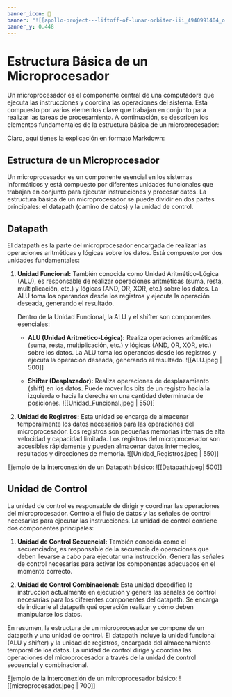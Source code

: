 ```yaml
---
banner_icon: 🔬
banner: "![[apollo-project---liftoff-of-lunar-orbiter-iii_4940991404_o.jpg]]"
banner_y: 0.448
---
```


# Estructura Básica de un Microprocesador

Un microprocesador es el componente central de una computadora que ejecuta las instrucciones y coordina las operaciones del sistema. Está compuesto por varios elementos clave que trabajan en conjunto para realizar las tareas de procesamiento. A continuación, se describen los elementos fundamentales de la estructura básica de un microprocesador:

Claro, aquí tienes la explicación en formato Markdown:

## Estructura de un Microprocesador

Un microprocesador es un componente esencial en los sistemas informáticos y está compuesto por diferentes unidades funcionales que trabajan en conjunto para ejecutar instrucciones y procesar datos. La estructura básica de un microprocesador se puede dividir en dos partes principales: el datapath (camino de datos) y la unidad de control.

## Datapath

El datapath es la parte del microprocesador encargada de realizar las operaciones aritméticas y lógicas sobre los datos. Está compuesto por dos unidades fundamentales:

1. **Unidad Funcional:** También conocida como Unidad Aritmético-Lógica (ALU), es responsable de realizar operaciones aritméticas (suma, resta, multiplicación, etc.) y lógicas (AND, OR, XOR, etc.) sobre los datos. La ALU toma los operandos desde los registros y ejecuta la operación deseada, generando el resultado.

	Dentro de la Unidad Funcional, la ALU y el shifter son componentes esenciales:

	- **ALU (Unidad Aritmético-Lógica):** Realiza operaciones aritméticas (suma, resta, multiplicación, etc.) y lógicas (AND, OR, XOR, etc.) sobre los datos. La ALU toma los operandos desde los registros y ejecuta la operación deseada, generando el resultado.
	![[ALU.jpeg | 500]]
	
	- **Shifter (Desplazador):** Realiza operaciones de desplazamiento (shift) en los datos. Puede mover los bits de un registro hacia la izquierda o hacia la derecha en una cantidad determinada de posiciones.
	![[Unidad_Funcional.jpeg | 550]]

2. **Unidad de Registros:** Esta unidad se encarga de almacenar temporalmente los datos necesarios para las operaciones del microprocesador. Los registros son pequeñas memorias internas de alta velocidad y capacidad limitada. Los registros del microprocesador son accesibles rápidamente y pueden almacenar datos intermedios, resultados y direcciones de memoria.
	![[Unidad_Registros.jpeg | 550]]

Ejemplo de la interconexión de un Datapath básico:
![[Datapath.jpeg| 500]]


## Unidad de Control

La unidad de control es responsable de dirigir y coordinar las operaciones del microprocesador. Controla el flujo de datos y las señales de control necesarias para ejecutar las instrucciones. La unidad de control contiene dos componentes principales:

1. **Unidad de Control Secuencial:** También conocida como el secuenciador, es responsable de la secuencia de operaciones que deben llevarse a cabo para ejecutar una instrucción. Genera las señales de control necesarias para activar los componentes adecuados en el momento correcto.

2. **Unidad de Control Combinacional:** Esta unidad decodifica la instrucción actualmente en ejecución y genera las señales de control necesarias para los diferentes componentes del datapath. Se encarga de indicarle al datapath qué operación realizar y cómo deben manipularse los datos.

En resumen, la estructura de un microprocesador se compone de un datapath y una unidad de control. El datapath incluye la unidad funcional (ALU y shifter) y la unidad de registros, encargada del almacenamiento temporal de los datos. La unidad de control dirige y coordina las operaciones del microprocesador a través de la unidad de control secuencial y combinacional.

Ejemplo de la interconexión de un microprocesador básico:
![[microprocesador.jpeg | 700]]